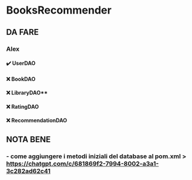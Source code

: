 # BooksRecommender

## DA FARE
### Alex
#### :heavy_check_mark: UserDAO
#### :x: BookDAO
#### :x: LibraryDAO**
#### :x: RatingDAO
#### :x: RecommendationDAO


## NOTA BENE
### - come aggiungere i metodi iniziali del database al pom.xml > https://chatgpt.com/c/681869f2-7994-8002-a3a1-3c282ad62c41